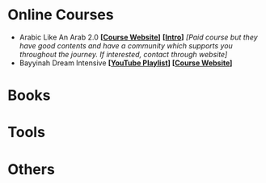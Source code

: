 # Online Courses

- Arabic Like An Arab 2.0 **[[Course Website](https://www.andalusinstitute.com/)]** **[[Intro](https://www.youtube.com/watch?v=81amGw21-2Q&ab_channel=MuhammadAlAndalusi)]** *[Paid course but they have good contents and have a community which supports you throughout the journey. If interested, contact through website]* 
- Bayyinah Dream Intensive **[[YouTube Playlist](https://www.youtube.com/playlist?list=PLutdSTmJ7bAKZdXPAjG3-T7OuByMRYa6z)] [[Course Website](https://www.dreamworldwide.net/study-resource)]**

# Books



# Tools



# Others